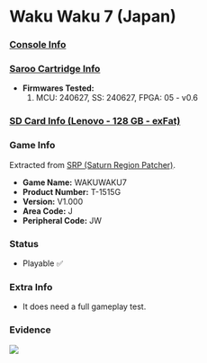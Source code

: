 # Waku Waku 7 (Japan)

### [Console Info](../../../../../Info/Consoles/VA13/README.md)

### [Saroo Cartridge Info](../../../../../Info/Cartridges/RetroGameParadiseStore/1.32F/README.md)

- <b>Firmwares Tested:</b>
  1. MCU: 240627, SS: 240627, FPGA: 05 - v0.6

### [SD Card Info (Lenovo - 128 GB - exFat)](../../../../../Info/SdCards/Lenovo/128GB/exfat/README.md)

### Game Info

Extracted from [SRP (Saturn Region Patcher)](https://segaxtreme.net/resources/saturn-region-patcher.81/download).

- <b>Game Name:</b> WAKUWAKU7
- <b>Product Number:</b> T-1515G
- <b>Version:</b> V1.000
- <b>Area Code:</b> J
- <b>Peripheral Code:</b> JW

### Status

- Playable :white_check_mark:

### Extra Info

- It does need a full gameplay test.

### Evidence

[![](https://img.youtube.com/vi/PK9cSlxtf5M/0.jpg)](https://www.youtube.com/watch?v=PK9cSlxtf5M)
